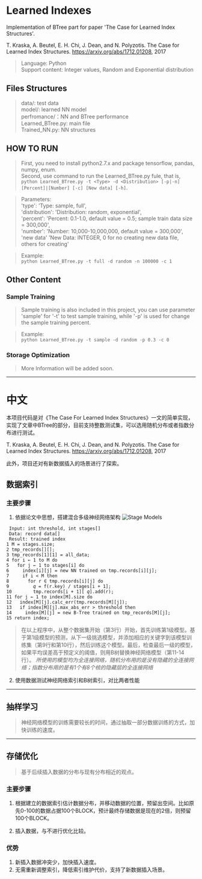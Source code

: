 # Learned Indexes
Implementation of BTree part for paper 'The Case for Learned Index Structures'.  

T. Kraska, A. Beutel, E. H. Chi, J. Dean, and N. Polyzotis. The Case for Learned
Index Structures. https://arxiv.org/abs/1712.01208, 2017
>Language: Python  
Support content: Integer values, Random and Exponential distribution

## Files Structures
> data/: test data  
model/: learned NN model  
perfromance/：NN and BTree performance  
Learned_BTree.py: main file  
Trained_NN.py: NN structures

## HOW TO RUN
> First, you need to install python2.7.x and package tensorflow, pandas, numpy, enum.   
Second, use command to run the Learned_BTree.py fule, that is,  
```python Learned_BTree.py -t <Type> -d <Distribution> [-p|-n] [Percent]|[Number] [-c] [New data] [-h]```.  
  
>Parameters:  
'type': 'Type: sample, full',  
'distribution': 'Distribution: random, exponential',  
'percent': 'Percent: 0.1-1.0, default value = 0.5; sample train data size = 300,000',  
'number': 'Number: 10,000-10,000,000, default value = 300,000',  
'new data' 'New Data: INTEGER, 0 for no creating new data file, others for creating'  
  
>Example:  
```python Learned_BTree.py -t full -d random -n 100000 -c 1```  
  

## Other Content
### Sample Training
> Sample training is also included in this project, you can use parameter 'sample' for '-t' to test sample training, while '-p' is used for change the sample training percent.  
  
>Example:  
```python Learned_BTree.py -t sample -d random -p 0.3 -c 0```
### Storage Optimization
>More Information will be added soon.


***
# **中文**
本项目代码是对《The Case For Learned Index Structures》一文的简单实现，实现了文章中BTree的部分，目前支持整数测试集，可以选用随机分布或者指数分布进行测试。  

T. Kraska, A. Beutel, E. H. Chi, J. Dean, and N. Polyzotis. The Case for Learned
Index Structures. https://arxiv.org/abs/1712.01208, 2017  

此外，项目还对有新数据插入的场景进行了探索。

## 数据索引
### 主要步骤

1. 依据论文中思想，搭建混合多级神经网络架构
![Stage Models](https://github.com/yangjufo/Learned-Indexes/blob/master/about/models.PNG)
``` 
 Input: int threshold, int stages[]
 Data: record data[]
 Result: trained index
1 M = stages.size;
2 tmp_records[][];
3 tmp_records[1][1] = all_data;
4 for i ← 1 to M do
5   for j ← 1 to stages[i] do
6     index[i][j] = new NN trained on tmp.records[i][j];
7     if i < M then
8       for r ∈ tmp.records[i][j] do
9         𝑞 = f(r.key) / stages[i + 1];
10        tmp.records[i + 1][ 𝑞].add(r);
11 for j ← 1 to index[M].size do
12   index[M][j].calc_err(tmp.records[M][j]);
13   if index[M][j].max_abs_err > threshold then
14     index[M][j] = new B-Tree trained on tmp_records[M][j];
15 return index;
```
> 在以上程序中，从整个数据集开始（第3行）开始，首先训练第1级模型。基于第1级模型的预测，从下一级挑选模型，并添加相应的关键字到该模型训练集（第9行和第10行），然后训练这个模型。最后，检查最后一级的模型，如果平均误差高于预定义的阈值，则用B树替换神经网络模型（第11-14行）。
*所使用的模型均为全连接网络，随机分布用的是没有隐藏的全连接网络；指数分布用的是有1个有8个核的隐藏层的全连接网络*

2. 使用数据测试神经网络索引和B树索引，对比两者性能
***
## 抽样学习
> 神经网络模型的训练需要较长的时间，通过抽取一部分数据训练的方式，加快训练的速度。
*** 
## 存储优化
> 基于后续插入数据的分布与现有分布相近的观点。
### 主要步骤
1. 根据建立的数据索引估计数据分布，并移动数据的位置，预留出空间。比如原先0-100的数据占据100个BLOCK，预计最终存储数据是现在的2倍，则预留100个BLOCK。

2. 插入数据，与不进行优化比较。

### 优势
1. 新插入数据冲突少，加快插入速度。
2. 无需重新调整索引，降低索引维护代价，支持了新数据插入场景。

